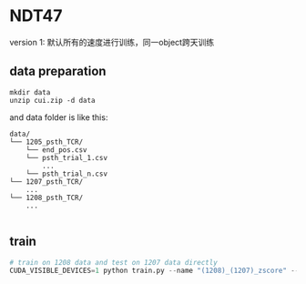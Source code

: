 # NDT47
version 1: 默认所有的速度进行训练，同一object跨天训练

## data preparation
```
mkdir data
unzip cui.zip -d data
```
and data folder is like this:
```
data/
└── 1205_psth_TCR/
    └── end_pos.csv
    └── psth_trial_1.csv
        ...
    └── psth_trial_n.csv
└── 1207_psth_TCR/
    ...
└── 1208_psth_TCR/
    ...
        	
```

## train
```python
# train on 1208 data and test on 1207 data directly
CUDA_VISIBLE_DEVICES=1 python train.py --name "(1208)_(1207)_zscore" --normalize_method zscore --trainval_root_dirs '1208' --test_root_dirs '1207'

```